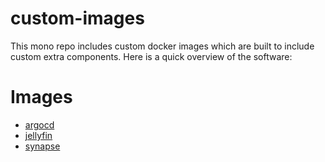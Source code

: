 # custom-images

This mono repo includes custom docker images which are built to include custom extra components. Here is a quick overview of the software:

# Images

- [argocd](argocd)
- [jellyfin](jellyfin)
- [synapse](synapse)
